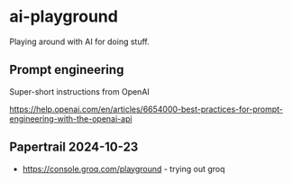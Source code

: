 # ai-playground
Playing around with AI for doing stuff.

## Prompt engineering

Super-short instructions from OpenAI

https://help.openai.com/en/articles/6654000-best-practices-for-prompt-engineering-with-the-openai-api

## Papertrail 2024-10-23

- https://console.groq.com/playground - trying out groq
